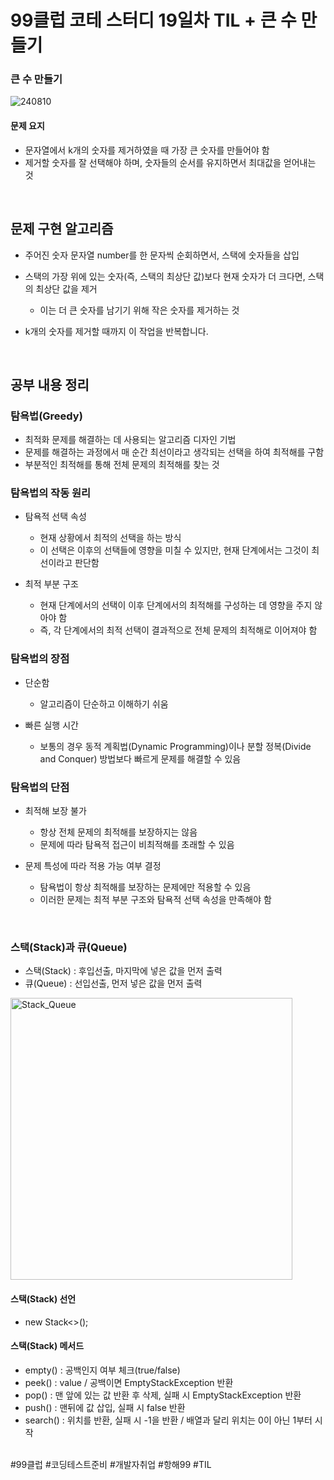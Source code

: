 # 99클럽 코테 스터디 19일차 TIL + 큰 수 만들기

### 큰 수 만들기

![240810](https://github.com/user-attachments/assets/7eaa910f-bf07-4102-ba76-052c05410142)

#### 문제 요지
- 문자열에서 k개의 숫자를 제거하였을 때 가장 큰 숫자를 만들어야 함
- 제거할 숫자를 잘 선택해야 하며, 숫자들의 순서를 유지하면서 최대값을 얻어내는 것


<br>

## 문제 구현 알고리즘
- 주어진 숫자 문자열 number를 한 문자씩 순회하면서, 스택에 숫자들을 삽입
- 스택의 가장 위에 있는 숫자(즉, 스택의 최상단 값)보다 현재 숫자가 더 크다면, 스택의 최상단 값을 제거
    
    - 이는 더 큰 숫자를 남기기 위해 작은 숫자를 제거하는 것

- k개의 숫자를 제거할 때까지 이 작업을 반복합니다.

<br>

## 공부 내용 정리

### 탐욕법(Greedy)
- 최적화 문제를 해결하는 데 사용되는 알고리즘 디자인 기법
- 문제를 해결하는 과정에서 매 순간 최선이라고 생각되는 선택을 하여 최적해를 구함
- 부분적인 최적해를 통해 전체 문제의 최적해를 찾는 것

### 탐욕법의 작동 원리
- 탐욕적 선택 속성

    - 현재 상황에서 최적의 선택을 하는 방식
    - 이 선택은 이후의 선택들에 영향을 미칠 수 있지만, 현재 단계에서는 그것이 최선이라고 판단함

- 최적 부분 구조

    - 현재 단계에서의 선택이 이후 단계에서의 최적해를 구성하는 데 영향을 주지 않아야 함
    - 즉, 각 단계에서의 최적 선택이 결과적으로 전체 문제의 최적해로 이어져야 함

### 탐욕법의 장점
 - 단순함
 
    - 알고리즘이 단순하고 이해하기 쉬움

- 빠른 실행 시간

    - 보통의 경우 동적 계획법(Dynamic Programming)이나 분할 정복(Divide and Conquer) 방법보다 빠르게 문제를 해결할 수 있음

### 탐욕법의 단점
- 최적해 보장 불가
    
    - 항상 전체 문제의 최적해를 보장하지는 않음
    - 문제에 따라 탐욕적 접근이 비최적해를 초래할 수 있음

- 문제 특성에 따라 적용 가능 여부 결정

    - 탐욕법이 항상 최적해를 보장하는 문제에만 적용할 수 있음
    - 이러한 문제는 최적 부분 구조와 탐욕적 선택 속성을 만족해야 함

<br>

### 스택(Stack)과 큐(Queue)
- 스택(Stack) : 후입선출, 마지막에 넣은 값을 먼저 출력
- 큐(Queue) : 선입선출, 먼저 넣은 값을 먼저 출력

<img width="451" alt="Stack_Queue" src="https://github.com/user-attachments/assets/a11c8238-f415-46b2-8b04-73a435cceefd">

#### 스택(Stack) 선언
- new Stack<>();

#### 스택(Stack) 메서드
- empty() : 공백인지 여부 체크(true/false)
- peek() : value / 공백이면 EmptyStackException  반환
- pop() : 맨 앞에 있는 값 반환 후 삭제, 실패 시 EmptyStackException 반환
- push() : 맨뒤에 값 삽입, 실패 시 false 반환
- search() : 위치를 반환, 실패 시 -1을 반환 / 배열과 달리 위치는 0이 아닌 1부터 시작

<br>
#99클럽 #코딩테스트준비 #개발자취업 #항해99 #TIL
